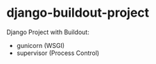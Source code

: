 django-buildout-project
=======================

Django Project with Buildout:
  - gunicorn (WSGI)
  - supervisor (Process Control)